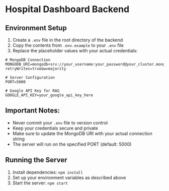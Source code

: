 # Hospital Dashboard Backend

## Environment Setup

1. Create a `.env` file in the root directory of the backend
2. Copy the contents from `.env.example` to your `.env` file
3. Replace the placeholder values with your actual credentials:

```env
# MongoDB Connection
MONGODB_URI=mongodb+srv://your_username:your_password@your_cluster.mongodb.net/your_database?retryWrites=true&w=majority

# Server Configuration
PORT=5000

# Google API Key for RAG
GOOGLE_API_KEY=your_google_api_key_here
```

## Important Notes:
- Never commit your `.env` file to version control
- Keep your credentials secure and private
- Make sure to update the MongoDB URI with your actual connection string
- The server will run on the specified PORT (default: 5000)

## Running the Server
1. Install dependencies: `npm install`
2. Set up your environment variables as described above
3. Start the server: `npm start`
